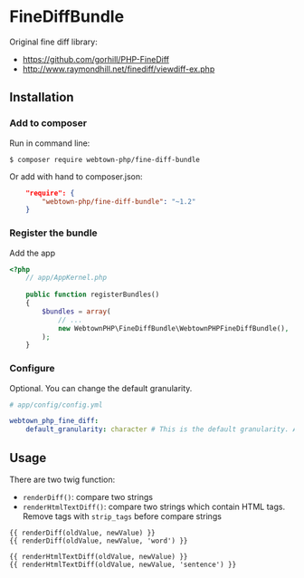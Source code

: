 # FineDiffBundle

Original fine diff library:

- https://github.com/gorhill/PHP-FineDiff
- http://www.raymondhill.net/finediff/viewdiff-ex.php

## Installation

### Add to composer

Run in command line:

```shell
$ composer require webtown-php/fine-diff-bundle
```

Or add with hand to composer.json:

```json
    "require": {
        "webtown-php/fine-diff-bundle": "~1.2"
    }
```

### Register the bundle

Add the app

```php
<?php
    // app/AppKernel.php
    
    public function registerBundles()
	{
		$bundles = array(
			// ...
			new WebtownPHP\FineDiffBundle\WebtownPHPFineDiffBundle(),
		);
	}
```

### Configure

Optional. You can change the default granularity.

```yml
# app/config/config.yml

webtown_php_fine_diff:
    default_granularity: character # This is the default granularity. Alternatives: 'word', 'sentence' and 'paragraph'
```

## Usage

There are two twig function:

- `renderDiff()`: compare two strings
- `renderHtmlTextDiff()`: compare two strings which contain HTML tags. Remove tags with `strip_tags` before compare strings

```twig
{{ renderDiff(oldValue, newValue) }}
{{ renderDiff(oldValue, newValue, 'word') }}

{{ renderHtmlTextDiff(oldValue, newValue) }}
{{ renderHtmlTextDiff(oldValue, newValue, 'sentence') }}
```
